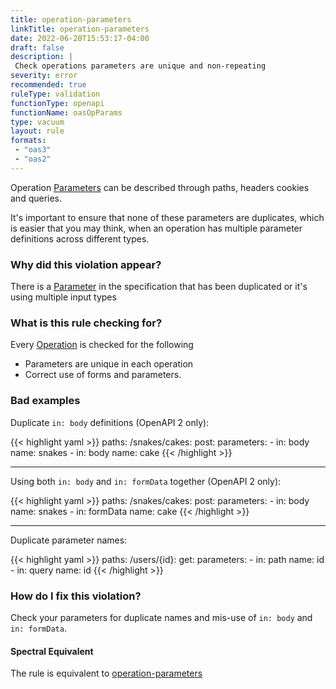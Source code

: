 ```yaml
---
title: operation-parameters
linkTitle: operation-parameters
date: 2022-06-20T15:53:17-04:00
draft: false
description: |
 Check operations parameters are unique and non-repeating
severity: error
recommended: true
ruleType: validation
functionType: openapi
functionName: oasOpParams
type: vacuum
layout: rule
formats:
 - "oas3"
 - "oas2"
---
```


Operation [Parameters](https://swagger.io/docs/specification/describing-parameters/) can be described through paths, headers
cookies and queries. 

It's important to ensure that none of these parameters are duplicates, which is easier that you may think, when an operation 
has multiple parameter definitions across different types.


### Why did this violation appear?

There is a [Parameter](https://swagger.io/docs/specification/describing-parameters/) in the specification that has been duplicated
or it's using multiple input types

### What is this rule checking for?

Every [Operation](https://swagger.io/specification/#operation-object) is checked for the following

- Parameters are unique in each operation
- Correct use of forms and parameters.

### Bad examples

Duplicate `in: body` definitions (OpenAPI 2 only):

{{< highlight yaml >}}
paths:
  /snakes/cakes:
    post:
      parameters:
        - in: body
          name: snakes
        - in: body
          name: cake
{{< /highlight >}}

---

Using both `in: body` and `in: formData` together (OpenAPI 2 only):

{{< highlight yaml >}}
paths:
  /snakes/cakes:
    post:
      parameters:
        - in: body
          name: snakes
        - in: formData
          name: cake
{{< /highlight >}}

---

Duplicate parameter names:

{{< highlight yaml >}}
paths:
  /users/{id}:
    get:
      parameters:
        - in: path
          name: id
        - in: query
          name: id
{{< /highlight >}}

### How do I fix this violation?

Check your parameters for duplicate names and mis-use of `in: body` and `in: formData`.

#### Spectral Equivalent

The rule is equivalent to [operation-parameters](https://meta.stoplight.io/docs/spectral/4dec24461f3af-open-api-rules#operation-parameters)